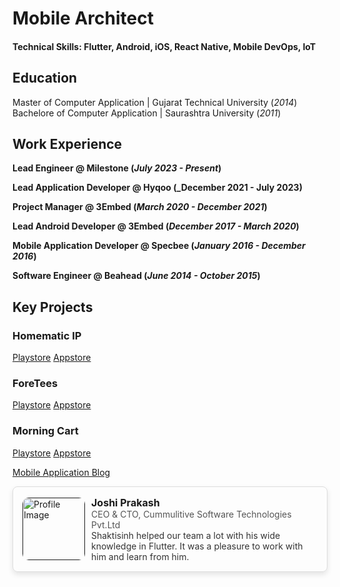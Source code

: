 # Mobile Architect

#### Technical Skills: Flutter, Android, iOS, React Native, Mobile DevOps, IoT

## Education
Master of Computer Application | Gujarat Technical University (_2014_)								       		
Bachelore of Computer Application | Saurashtra University (_2011_)	 			        		

## Work Experience
**Lead Engineer @ Milestone (_July 2023 - Present_)**

**Lead Application Developer @ Hyqoo (_December 2021 - July 2023)**

**Project Manager @ 3Embed (_March 2020 - December 2021_)**

**Lead Android Developer @ 3Embed (_December 2017 - March 2020_)**

**Mobile Application Developer @ Specbee (_January 2016 - December 2016_)**

**Software Engineer @ Beahead (_June 2014 - October 2015_)**

## Key Projects
### Homematic IP 
[Playstore]()
[Appstore]()


### ForeTees 
[Playstore]()
[Appstore]()


### Morning Cart 
[Playstore]()
[Appstore]()


[Mobile Application Blog](https://medium.com/@shaktisinh)


<html lang="en">
<head>
    <meta charset="UTF-8">
    <meta name="viewport" content="width=device-width, initial-scale=1.0">
    <style>
        .card {
            display: flex;
            align-items: center;
            border: 1px solid #ddd;
            padding: 15px;
            border-radius: 8px;
            box-shadow: 0 4px 8px rgba(0, 0, 0, 0.1);
        }
        .card img {
            border-radius: 10%;
            width: 100px;
            height: 100px;
            margin-right: 10px;
        }
        .card-content {
            margin-left:10px
            font-family: Arial, sans-serif;
        }
        .name {
            font-weight: bold;
            font-size: 16px;
        }
        .title {
            color: #555;
            font-size: 14px;
        }
        .date {
            color: #888;
            font-size: 12px;
            margin-bottom: 5px;
        }
        .description {
            font-size: 14px;
            color: #333;
        }
    </style>
    <title>LinkedIn UI Example</title>
</head>
<body>

<div class="card">
    <a href="" target="_blank">
        <img src="https://media.licdn.com/dms/image/v2/D4D03AQFXz9yhmIfzxg/profile-displayphoto-shrink_100_100/profile-displayphoto-shrink_100_100/0/1709187994169?e=1735171200&v=beta&t=mofxOupYj71qGH6DdGHsrRiwwRx84bRjLxtykYsynRU" alt="Profile Image">
    </a>
    <div class="card-content">
        <div class="name">Joshi Prakash</div>
        <div class="title">CEO & CTO, Cummulitive Software Technologies Pvt.Ltd</div>
        <div class="description">
            Shaktisinh helped our team a lot with his wide knowledge in Flutter. It was a pleasure to work with him and learn from him.
        </div>
    </div>
</div>

</body>
</html>
